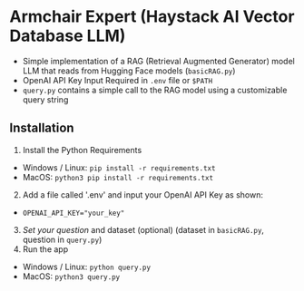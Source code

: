 # Armchair Expert (Haystack AI Vector Database LLM)
- Simple implementation of a RAG (Retrieval Augmented Generator) model LLM that reads from Hugging Face models (`basicRAG.py`)
- OpenAI API Key Input Required in `.env` file or `$PATH`
- `query.py` contains a simple call to the RAG model using a customizable query string

## Installation
1. Install the Python Requirements
- Windows / Linux: `pip install -r requirements.txt`
- MacOS: `python3 pip install -r requirements.txt`
2. Add a file called '.env' and input your OpenAI API Key as shown:
- `OPENAI_API_KEY="your_key"`
3. _Set your question_ and dataset (optional) (dataset in `basicRAG.py`, question in `query.py`)
4. Run the app
- Windows / Linux: `python query.py`
- MacOS: `python3 query.py`

